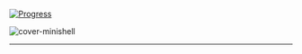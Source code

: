 [![Progress](https://img.shields.io/badge/Progress-In%20Progress-yellow)](https://github.com/DevAwizard/Exams_42) 


![cover-minishell](https://github.com/user-attachments/assets/88fe6719-7566-4942-83a9-4d5f76ba8895)



---
